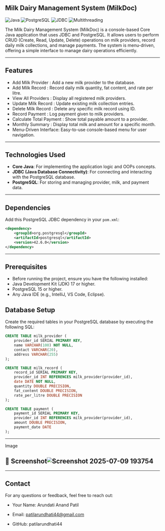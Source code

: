 
## Milk Dairy Management System (MilkDoc)

![Java](https://img.shields.io/badge/Java-17-blue)
![PostgreSQL](https://img.shields.io/badge/PostgreSQL-15-green)
![JDBC](https://img.shields.io/badge/JDBC-4.2-orange)
![Multithreading](https://img.shields.io/badge/Multithreading-Enabled-purple)

The Milk Dairy Management System (MilkDoc) is a console-based Core Java application that uses JDBC and PostgreSQL. 
It allows users to perform CRUD (Create, Read, Update, Delete) operations on milk providers, record daily milk collections, and manage payments. 
The system is menu-driven, offering a simple interface to manage dairy operations efficiently.

---


## Features

- Add Milk Provider     :    Add a new milk provider to the database.
- Add Milk Record   :    Record daily milk quantity, fat content, and rate per litre.
- View All Providers :    Display all registered milk providers.
- Update Milk Record :    Update existing milk collection entries.
- Delete Milk Record :    Delete any specific milk record using ID.
- Record Payment     :    Log payment given to milk providers.
- Calculate Total Payment    :    Show total payable amount to a provider.
- Monthly Summary   :    Display total milk and amount for a specific month.
- Menu-Driven Interface:    Easy-to-use console-based menu for user navigation.

---

## Technologies Used

- **Core Java**: For implementing the application logic and OOPs concepts.
- **JDBC (Java Database Connectivity)**: For connecting and interacting with the PostgreSQL database.
- **PostgreSQL**: For storing and managing provider, milk, and payment data.
---


## Dependencies

Add this PostgreSQL JDBC dependency in your `pom.xml`:

```xml
<dependency>
    <groupId>org.postgresql</groupId>
    <artifactId>postgresql</artifactId>
    <version>42.6.0</version>
</dependency>
```
---

## Prerequisites

- Before running the project, ensure you have the following installed:
- Java Development Kit (JDK) 17 or higher.
- PostgreSQL 15 or higher.
- Any Java IDE (e.g., IntelliJ, VS Code, Eclipse).

## Database Setup

Create the required tables in your PostgreSQL database by executing the following SQL:

```sql
CREATE TABLE milk_provider (
    provider_id SERIAL PRIMARY KEY,
    name VARCHAR(100) NOT NULL,
    contact VARCHAR(20),
    address VARCHAR(255)
);

CREATE TABLE milk_record (
    record_id SERIAL PRIMARY KEY,
    provider_id INT REFERENCES milk_provider(provider_id),
    date DATE NOT NULL,
    quantity DOUBLE PRECISION,
    fat_content DOUBLE PRECISION,
    rate_per_litre DOUBLE PRECISION
);

CREATE TABLE payment (
    payment_id SERIAL PRIMARY KEY,
    provider_id INT REFERENCES milk_provider(provider_id),
    amount DOUBLE PRECISION,
    payment_date DATE
);
```
---

Image 

## 📸 Screenshot![Screenshot 2025-07-09 193754](https://github.com/user-attachments/assets/8c161f3c-8ffc-4a88-9696-a74c95d67ced)


---

## Contact
For any questions or feedback, feel free to reach out:

- Your Name: Arundati Anand Patil

- Email: patilarundhati44@gmail.com

- GitHub: patilarundhati44
